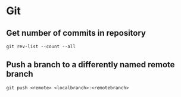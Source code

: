# Git

## Get number of commits in repository

```
git rev-list --count --all
```

## Push a branch to a differently named remote branch

```
git push <remote> <localbranch>:<remotebranch>
```
